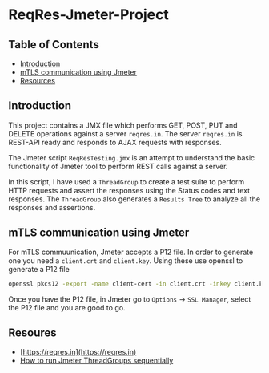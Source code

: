 # ReqRes-Jmeter-Project

## Table of Contents

- [Introduction](#introduction)
- [mTLS communication using Jmeter](#mTLS-communication-using-Jmeter)
- [Resources](#resources)

## Introduction

This project contains a JMX file which performs GET, POST, PUT and DELETE operations against a server `reqres.in`. The server `reqres.in` is REST-API ready and responds to AJAX requests with responses. 

The Jmeter script `ReqResTesting.jmx` is an attempt to understand the basic functionality of Jmeter tool to perform REST calls against a server.

In this script, I have used a `ThreadGroup` to create a test suite to perform HTTP requests and assert the responses using the Status codes and text responses. The `ThreadGroup` also generates a `Results Tree` to analyze all the responses and assertions.

## mTLS communication using Jmeter

For mTLS commuunication, Jmeter accepts a P12 file. In order to generate one you need a `client.crt` and `client.key`. Using these use openssl to generate a P12 file

```bash
openssl pkcs12 -export -name client-cert -in client.crt -inkey client.key -out clientkeystore.p12
```

Once you have the P12 file, in Jmeter go to `Options` -> `SSL Manager`, select the P12 file and you are good to go.

## Resoures

- [https://reqres.in](https://reqres.in)
- [How to run Jmeter ThreadGroups sequentially](http://www.mahsumakbas.net/run-jmeter-thread-groups-consecutively/)
